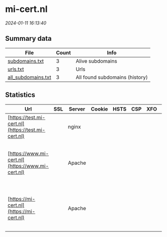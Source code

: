 # mi-cert.nl
*2024-01-11 16:13:40*
## Summary data
| File       | Count | Info |
|------------|-------|------|
|[subdomains.txt](/data/mi-cert.nl/subdomains.txt)|3|Alive subdomains|
|[urls.txt](/data/mi-cert.nl/urls.txt)|3|Urls|
|[all_subdomains.txt](/data/mi-cert.nl/all_subdomains.txt)|3|All found subdomains (history)|
## Statistics
| Url | SSL | Server | Cookie | HSTS | CSP | XFO | XXP | RP | Tech |Title |
|------------|-------|------|------|------|------|------|------|------|------|------|
|[https://test.mi-cert.nl](https://test.mi-cert.nl)| |nginx| | | | | | :white_check_mark: |Basic Nginx|401 Authorizatio...|
|[https://www.mi-cert.nl](https://www.mi-cert.nl)| |Apache| | | | | | :white_check_mark: |Apache HTTP Server Bootstrap HSTS Joomla PHP|Home | MI-Cert.n...|
|[https://mi-cert.nl](https://mi-cert.nl)| |Apache| | | | | | :white_check_mark: |Apache HTTP Server Bootstrap HSTS Joomla PHP|Home | MI-Cert.n...|